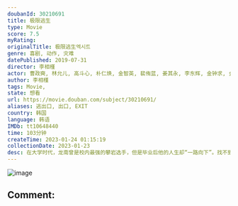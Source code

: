 ```yaml
---
doubanId: 30210691
title: 极限逃生
type: Movie
score: 7.5
myRating: 
originalTitle: 极限逃生엑시트
genre: 喜剧, 动作, 灾难
datePublished: 2019-07-31
director: 李相槿
actor: 曹政奭, 林允儿, 高斗心, 朴仁焕, 金智英, 裴侑蓝, 姜其永, 李东辉, 金钟求, 金姜贤, 吴熙俊, 金嫝勋, 吴侑珍, 李华静, 朴成日, 尹海彬, 李灿俞, 黄孝恩, 金泰律, 裴海善, 金景龙, 李朗瑞
author: 李相槿
tags: Movie, 
state: 想看
url: https://movie.douban.com/subject/30210691/
aliases: 逃出口, 出口, EXIT
country: 韩国
language: 韩语
IMDb: tt10648440
time: 103分钟
createTime: 2023-01-24 01:15:19
collectionDate: 2023-01-23
desc: 在大学时代，龙南曾是校内最强的攀岩选手，但是毕业后他的人生却“一路向下”。找不到工作的龙南只能依靠父母接济过活。马上就要到他母亲的七十大寿，龙南坚持要将庆祝仪式放在学妹仪珠工作的酒店中举办。在宴会厅，...
---
```


![image](p2559890156.jpg)

Comment: 
---

